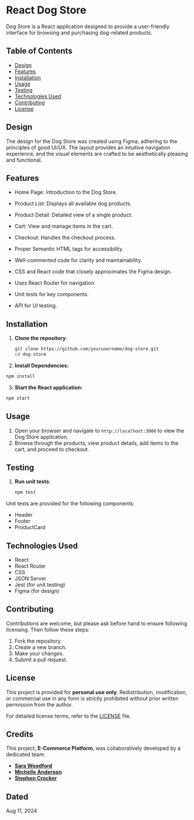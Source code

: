 # React Dog Store


Dog Store is a React application designed to provide a user-friendly interface for browsing and purchasing dog-related products. 

## Table of Contents

- [Design](#design)
- [Features](#features)
- [Installation](#installation)
- [Usage](#usage)
- [Testing](#testing)
- [Technologies Used](#technologies-used)
- [Contributing](#contributing)
- [License](#license)

## Design

The design for the Dog Store was created using Figma, adhering to the principles of good UI/UX. The layout provides an intuitive navigation experience, and the visual elements are crafted to be aesthetically pleasing and functional.

## Features
- Home Page: Introduction to the Dog Store.
- Product List: Displays all available dog products.
- Product Detail: Detailed view of a single product.
- Cart: View and manage items in the cart.
- Checkout: Handles the checkout process.

- Proper Semantic HTML tags for accessibility.
- Well-commented code for clarity and maintainability.
- CSS and React code that closely approximates the Figma design.
- Uses React Router for navigation.
- Unit tests for key components.
- API for UI testing.

## Installation

1. **Clone the repository**:
   ```bash
   git clone https://github.com/yourusername/dog-store.git
   cd dog-store
   ```

2. **Install Dependencies:** 
```bash
npm install
```
3. **Start the React application:**
```bash
npm start
```

## Usage

1. Open your browser and navigate to `http://localhost:3000` to view the Dog Store application.
2. Browse through the products, view product details, add items to the cart, and proceed to checkout.

## Testing
1. **Run unit tests**:
   ```bash
   npm test
   ```

Unit tests are provided for the following components:
- Header
- Footer
- ProductCard

## Technologies Used
- React
- React Router
- CSS
- JSON Server
- Jest (for unit testing)
- Figma (for design)

## Contributing
Contributions are welcome, but please ask before hand to ensure following licensing.
Then follow these steps:

1. Fork the repository.
2. Create a new branch.
3. Make your changes.
4. Submit a pull request.

## License

This project is provided for **personal use only**. Redistribution, modification, or commercial use in any form is strictly prohibited without prior written permission from the author.

For detailed license terms, refer to the [LICENSE](./LICENSE.md) file.

## Credits

This project, **E-Commerce Platform**, was collaboratively developed by a dedicated team:

- **[Sara Woodford](https://github.com/sarwoodford)** 
- **[Michelle Anderson](https://github.com/MAnderson100)** 
- **[Stephen Crocker](https://github.com/SearchingSteve)** 

## Dated
Aug 11, 2024
